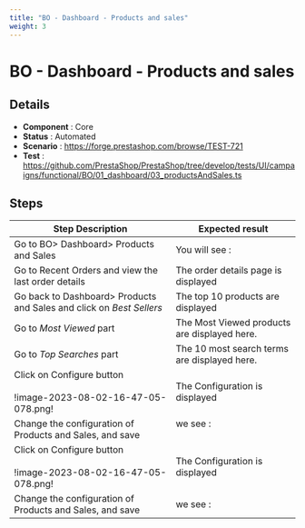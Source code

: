 ```yaml
---
title: "BO - Dashboard - Products and sales"
weight: 3
---
```


# BO - Dashboard - Products and sales
## Details
* **Component** : Core
* **Status** : Automated
* **Scenario** : https://forge.prestashop.com/browse/TEST-721
* **Test** : https://github.com/PrestaShop/PrestaShop/tree/develop/tests/UI/campaigns/functional/BO/01_dashboard/03_productsAndSales.ts

## Steps
| Step Description | Expected result |
| ----- | ----- |
| Go to BO> Dashboard> Products and Sales | You will see :<br>|Recent Orders|Best Sellers|Most Viewed|Top Searches| |
| Go to Recent Orders and view the last order details | The order details page is displayed |
| Go back to Dashboard> Products and Sales and click on _Best Sellers_ | The top 10 products are displayed |
| Go to _Most Viewed_ part | The Most Viewed products are displayed here. |
| Go to _Top Searches_ part | The 10 most search terms are displayed here. |
| Click on Configure button <br><br>!image-2023-08-02-16-47-05-078.png! | The Configuration is displayed |
| Change the configuration of Products and Sales, and save | we see :<br><br>|Recent Orders|Best Sellers|Most Viewed|Top Searches|<br>|last 5 orders|Top 5 products|Most 5 Viewed|Top 5 most search terms| |
| Click on Configure button <br><br>!image-2023-08-02-16-47-05-078.png! | The Configuration is displayed |
| Change the configuration of Products and Sales, and save | we see :<br>|Recent Orders|Best Sellers|Most Viewed|Top Searches|<br>|last 10 orders|Top 10 products|Most 10 Viewed|Top 10 most search terms| |
